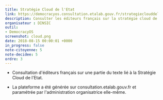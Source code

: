```yaml
---
title: Stratégie Cloud de l'Etat
link: https://democracyos.consultation.etalab.gouv.fr/strategieclouddeletat
description: Consulter les éditeurs français sur la stratégie cloud de l'Etat
organisateur : DINSIC
outil:
- DemocracyOS
screenshot: cloud.png
date: 2018-08-15 00:00:01 +0000
in_progress: false
note-citoyenne: 5
note-decidee: 5
ordre: 3
---
```


* Consultation d'éditeurs français sur une partie du texte lié à la Stratégie Cloud de l'Etat.

* La plateforme a été générée sur consultation.etalab.gouv.fr et paramétrée par l'administration organisatrice elle-même.